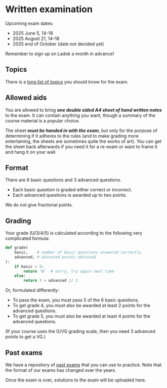 # Written examination

Upcoming exam dates:
- 2025 June 5, 14–18
- 2025 August 21, 14–18
- 2025 end of October (date not decided yet)

Remember to sign up on Ladok a month in advance!

## Topics

There is a [long list of topics](exam-topics.md) you should know for the exam.

## Allowed aids

You are allowed to bring ***one double sided A4 sheet of hand written notes*** to the exam.
It can contain anything you want, though a summary of the course material is a popular choice.

The sheet ***must be handed in with the exam***, but only for the purpose of determining if it adheres to the rules (and to make grading more entertaining, the sheets are sometimes quite the works of art).
You can get the sheet back afterwards if you need it for a re-exam or want to frame it and hang it on your wall.

## Format

There are 6 basic questions and 3 advanced questions.
* Each basic question is graded either correct or incorrect.
* Each advanced questions is awarded up to two points.

We do not give fractional points.

## Grading

Your grade (U/3/4/5) is calculated according to the following very complicated formula:

```python
def grade(
    basic,    # number of basic questions answered correctly
    advanced, # advanced points obtained
):
    if basic < 5:
        return 'U'  # sorry, try again next time
    else:
        return 3 + advanced // 2
```

Or, formulated differently:

- To pass the exam, you must pass 5 of the 6 basic questions.
- To get grade 4, you must also be awarded at least 2 points for the advanced questions.
- To get grade 5, you must also be awarded at least 4 points for the advanced questions.

(If your course uses the G/VG grading scale, then you need 3 advanced points to get a VG.)

## Past exams

We have a repository of [past exams](https://github.com/ChalmersGU-data-structure-courses/past-exams) that you can use to practice.
Note that the format of our exams has changed over the years.

Once the exam is over, solutions to the exam will be uploaded here.
